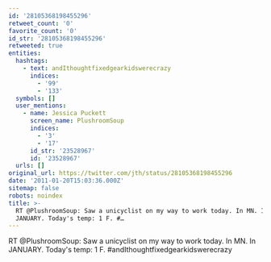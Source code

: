 ```yaml
---
id: '28105368198455296'
retweet_count: '0'
favorite_count: '0'
id_str: '28105368198455296'
retweeted: true
entities:
  hashtags:
    - text: andIthoughtfixedgearkidswerecrazy
      indices:
        - '99'
        - '133'
  symbols: []
  user_mentions:
    - name: Jessica Puckett
      screen_name: PlushroomSoup
      indices:
        - '3'
        - '17'
      id_str: '23528967'
      id: '23528967'
  urls: []
original_url: https://twitter.com/jth/status/28105368198455296
date: '2011-01-20T15:03:36.000Z'
sitemap: false
robots: noindex
title: >-
  RT @PlushroomSoup: Saw a unicyclist on my way to work today. In MN. In
  JANUARY. Today's temp: 1 F. #…
---
```


RT @PlushroomSoup: Saw a unicyclist on my way to work today. In MN. In JANUARY. Today's temp: 1 F. #andIthoughtfixedgearkidswerecrazy
